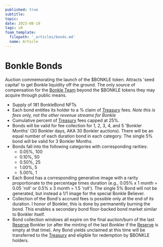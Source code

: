```yaml
---
published: true
subtitle:
topic:
date: 2023-08-19
tags: v0
foam_template:
  filepath: '_articles/bonds.md'
  name: Article
---
```


# Bonkle Bonds
Auction commemorating the launch of the $BONKLE token. Attracts 'seed capital' to get Bonkle liquidity off the ground. The only source of compensation for the <a class="wiki-link" href="/articles/team">Bonkle Team</a> beyond the $BONKLE tokens they may acquire through public means.
- Supply of 181 BonkleBond NFTs
- Each bond entitles its holder to a % claim of <a class="wiki-link" href="/articles/treasury">Treasury</a> fees. *Note this is fees only, not the other revenue streams for Bonkle*
- Cumulative percent of <a class="wiki-link" href="/articles/treasury">Treasury</a> fees capped at 25%.
- Bonds will be valid for fee collection for 1, 2, 3, 4, and 5 'Bonkler Months' (30 Bonkler days, AKA 30 Bonkler auctions). There will be an equal number of each duration bond in each category. The single 5% bond will be valid for 3 Bonkler Months.
- Bonds fall into the following categories with corresponding rarities:
  - 0.05%, 100
  - 0.10%, 50
  - 0.50%, 25
  - 1.00%, 5
  - 5.00%, 1
- Each Bond has a corresponding generative image with a rarity proportionate to the percentage times duration (e.g., 0.05% x 1 month = 0.05 'roll' or 0.5% x 3 month = 1.5 'roll'). The single 5% Bond will not be generated, but instead a 1/1 image for the special Bonkle Believer.
- Collection of the Bond's accrued fees is possible only at the end of its duration. I honor of Bonkler, this is done by permanently burning the bond. This enables a secondary bond floor-backed bond market similar to Bonkler itself.
- Bond collection windows all expire on the final auction/burn of the last <a class="wiki-link" href="/articles/reserve">Reserve</a> Bonkler (or after the minting of the last Bonkler if the <a class="wiki-link" href="/articles/reserve">Reserve</a> is empty at that time). Any Bond yields unclaimed at this time will be transferred to the <a class="wiki-link" href="/articles/treasury">Treasury</a> and eligible for redemption by $BONKLE holders.

